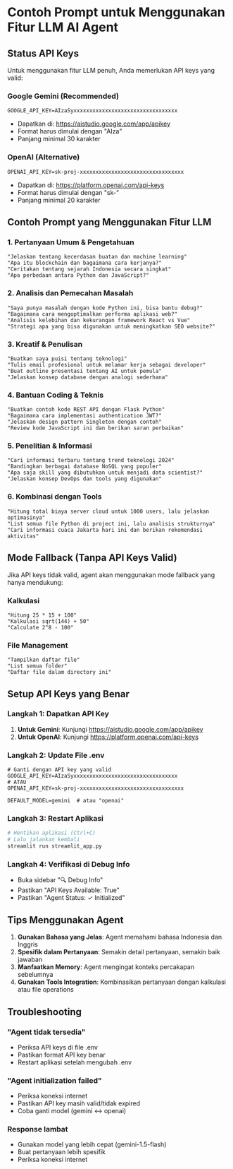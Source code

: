 # Contoh Prompt untuk Menggunakan Fitur LLM AI Agent

## Status API Keys
Untuk menggunakan fitur LLM penuh, Anda memerlukan API keys yang valid:

### Google Gemini (Recommended)
```env
GOOGLE_API_KEY=AIzaSyxxxxxxxxxxxxxxxxxxxxxxxxxxxxxxxxx
```
- Dapatkan di: https://aistudio.google.com/app/apikey
- Format harus dimulai dengan "AIza"
- Panjang minimal 30 karakter

### OpenAI (Alternative)
```env
OPENAI_API_KEY=sk-proj-xxxxxxxxxxxxxxxxxxxxxxxxxxxxxxxxx
```
- Dapatkan di: https://platform.openai.com/api-keys
- Format harus dimulai dengan "sk-"
- Panjang minimal 20 karakter

## Contoh Prompt yang Menggunakan Fitur LLM

### 1. **Pertanyaan Umum & Pengetahuan**
```
"Jelaskan tentang kecerdasan buatan dan machine learning"
"Apa itu blockchain dan bagaimana cara kerjanya?"
"Ceritakan tentang sejarah Indonesia secara singkat"
"Apa perbedaan antara Python dan JavaScript?"
```

### 2. **Analisis dan Pemecahan Masalah**
```
"Saya punya masalah dengan kode Python ini, bisa bantu debug?"
"Bagaimana cara mengoptimalkan performa aplikasi web?"
"Analisis kelebihan dan kekurangan framework React vs Vue"
"Strategi apa yang bisa digunakan untuk meningkatkan SEO website?"
```

### 3. **Kreatif & Penulisan**
```
"Buatkan saya puisi tentang teknologi"
"Tulis email profesional untuk melamar kerja sebagai developer"
"Buat outline presentasi tentang AI untuk pemula"
"Jelaskan konsep database dengan analogi sederhana"
```

### 4. **Bantuan Coding & Teknis**
```
"Buatkan contoh kode REST API dengan Flask Python"
"Bagaimana cara implementasi authentication JWT?"
"Jelaskan design pattern Singleton dengan contoh"
"Review kode JavaScript ini dan berikan saran perbaikan"
```

### 5. **Penelitian & Informasi**
```
"Cari informasi terbaru tentang trend teknologi 2024"
"Bandingkan berbagai database NoSQL yang populer"
"Apa saja skill yang dibutuhkan untuk menjadi data scientist?"
"Jelaskan konsep DevOps dan tools yang digunakan"
```

### 6. **Kombinasi dengan Tools**
```
"Hitung total biaya server cloud untuk 1000 users, lalu jelaskan optimasinya"
"List semua file Python di project ini, lalu analisis strukturnya"
"Cari informasi cuaca Jakarta hari ini dan berikan rekomendasi aktivitas"
```

## Mode Fallback (Tanpa API Keys Valid)

Jika API keys tidak valid, agent akan menggunakan mode fallback yang hanya mendukung:

### Kalkulasi
```
"Hitung 25 * 15 + 100"
"Kalkulasi sqrt(144) + 50"
"Calculate 2^8 - 100"
```

### File Management  
```
"Tampilkan daftar file"
"List semua folder"
"Daftar file dalam directory ini"
```

## Setup API Keys yang Benar

### Langkah 1: Dapatkan API Key
1. **Untuk Gemini**: Kunjungi https://aistudio.google.com/app/apikey
2. **Untuk OpenAI**: Kunjungi https://platform.openai.com/api-keys

### Langkah 2: Update File .env
```env
# Ganti dengan API key yang valid
GOOGLE_API_KEY=AIzaSyxxxxxxxxxxxxxxxxxxxxxxxxxxxxxxxxx
# ATAU
OPENAI_API_KEY=sk-proj-xxxxxxxxxxxxxxxxxxxxxxxxxxxxxxxxx

DEFAULT_MODEL=gemini  # atau "openai"
```

### Langkah 3: Restart Aplikasi
```bash
# Hentikan aplikasi (Ctrl+C)
# Lalu jalankan kembali
streamlit run streamlit_app.py
```

### Langkah 4: Verifikasi di Debug Info
- Buka sidebar "🔍 Debug Info"
- Pastikan "API Keys Available: True"
- Pastikan "Agent Status: ✓ Initialized"

## Tips Menggunakan Agent

1. **Gunakan Bahasa yang Jelas**: Agent memahami bahasa Indonesia dan Inggris
2. **Spesifik dalam Pertanyaan**: Semakin detail pertanyaan, semakin baik jawaban
3. **Manfaatkan Memory**: Agent mengingat konteks percakapan sebelumnya
4. **Gunakan Tools Integration**: Kombinasikan pertanyaan dengan kalkulasi atau file operations

## Troubleshooting

### "Agent tidak tersedia" 
- Periksa API keys di file .env
- Pastikan format API key benar
- Restart aplikasi setelah mengubah .env

### "Agent initialization failed"
- Periksa koneksi internet
- Pastikan API key masih valid/tidak expired
- Coba ganti model (gemini ↔ openai)

### Response lambat
- Gunakan model yang lebih cepat (gemini-1.5-flash)
- Buat pertanyaan lebih spesifik
- Periksa koneksi internet
